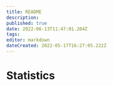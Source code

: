```yaml
---
title: README
description: 
published: true
date: 2022-06-13T11:47:01.204Z
tags: 
editor: markdown
dateCreated: 2022-05-17T16:27:05.222Z
---
```


# Statistics

<style>
.theme-default-content:not(.custom){
    max-width:1280px;
}
.resourceCard{
    flex-basis:30%; margin-bottom:1rem
}
</style>
<div style="display:flex; flex-direction:row; flex-wrap:wrap; justify-content:space-evenly; align-content:space-around">

<ResourceCard
    class="resourceCard"
    headerColor="#0088CC"
    title="Official Statistics"
    subtitle= "Catalyst Generated Statistics" 
    url="/statistics/official_statistics/"
    linkText="Go to Page"
    target="_self"
    text="Officially generated statistics" />

<ResourceCard
    class="resourceCard"
    headerColor="#0088CC"
    title="'Offical' Analysis"
    subtitle="Analysis of the offical statistics by IOGs Catalyst team and other recognised community analysts."
    url="/statistics/official_analysis"
    linkText="Go to Page"
    target="_self"
    text="The vCA-tool was designed allow vCAs (veteren Community advisors to provide a better user experience and a better way tocoordinate the vCA work." />
    
<ResourceCard
    class="resourceCard"
    headerColor="#8FD14F"
    title="Community Statistics"
    subtitle= "Community Generated Statistics" 
    url="/statistics/community_statistics"
    linkText="Go to Page"
    target="_self"
    text="Statistics generated through works undertaken by the community and shared with the community. " />
    
<ResourceCard
    class="resourceCard"
    headerColor="#8FD14F"
    title="Community Analysis"
    subtitle="Shared pool of analysis undertaken by the community"
    url="/statistics/community_analysis"
    linkText="Go to Page"
    target="_self"
    text="These are analysis undertaken by the community on both offical and community statistics. If you have analysis that you wish to share please contact us on [Telegram]|(https://t.me/cardanoaim_official)" />

</div>
